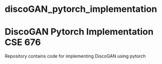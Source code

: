 # discoGAN_pytorch_implementation

<h1> DiscoGAN Pytorch Implementation CSE 676 </h1>

<p> Repository contains code for implementing DiscoGAN using pytorch</p>
